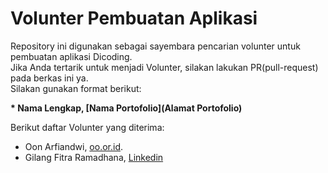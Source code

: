 # Volunter Pembuatan Aplikasi

Repository ini digunakan sebagai sayembara pencarian volunter untuk pembuatan aplikasi Dicoding.  
Jika Anda tertarik untuk menjadi Volunter, silakan lakukan PR(pull-request) pada berkas ini ya.  
Silakan gunakan format berikut:  

**\* Nama Lengkap, [Nama Portofolio](Alamat Portofolio)**  

Berikut daftar Volunter yang diterima:  
* Oon Arfiandwi, [oo.or.id](https://oo.or.id).
* Gilang Fitra Ramadhana, [Linkedin](https://www.linkedin.com/in/gilang-fitra-ramadhana)
